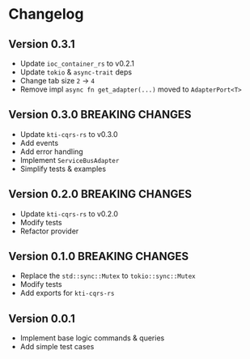 # Changelog

## Version 0.3.1
* Update `ioc_container_rs` to v0.2.1
* Update `tokio` & `async-trait` deps
* Change tab size `2` -> `4`
* Remove impl `async fn get_adapter(...)` moved to `AdapterPort<T>`

## Version 0.3.0 BREAKING CHANGES
* Update `kti-cqrs-rs` to v0.3.0
* Add events
* Add error handling
* Implement `ServiceBusAdapter`
* Simplify tests & examples

## Version 0.2.0 BREAKING CHANGES
* Update `kti-cqrs-rs` to v0.2.0
* Modify tests
* Refactor provider

## Version 0.1.0 BREAKING CHANGES
* Replace the `std::sync::Mutex` to `tokio::sync::Mutex`
* Modify tests
* Add exports for `kti-cqrs-rs`

## Version 0.0.1
* Implement base logic commands & queries
* Add simple test cases
